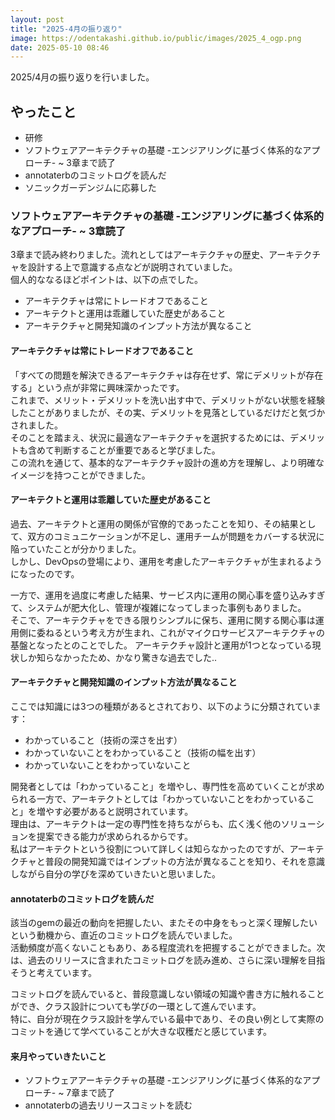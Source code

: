 ```yaml
---
layout: post
title: "2025-4月の振り返り"
image: https://odentakashi.github.io/public/images/2025_4_ogp.png
date: 2025-05-10 08:46
---
```

2025/4月の振り返りを行いました。

## やったこと
- 研修
- ソフトウェアアーキテクチャの基礎 -エンジアリングに基づく体系的なアプローチ- ~ 3章まで読了
- annotaterbのコミットログを読んだ
- ソニックガーデンジムに応募した

### ソフトウェアアーキテクチャの基礎 -エンジアリングに基づく体系的なアプローチ- ~ 3章読了
3章まで読み終わりました。流れとしてはアーキテクチャの歴史、アーキテクチャを設計する上で意識する点などが説明されていました。<br>
個人的ななるほどポイントは、以下の点でした。
- アーキテクチャは常にトレードオフであること
- アーキテクトと運用は乖離していた歴史があること
- アーキテクチャと開発知識のインプット方法が異なること

#### アーキテクチャは常にトレードオフであること
「すべての問題を解決できるアーキテクチャは存在せず、常にデメリットが存在する」という点が非常に興味深かったです。<br>
これまで、メリット・デメリットを洗い出す中で、デメリットがない状態を経験したことがありましたが、その実、デメリットを見落としているだけだと気づかされました。<br>
そのことを踏まえ、状況に最適なアーキテクチャを選択するためには、デメリットも含めて判断することが重要であると学びました。<br>
この流れを通じて、基本的なアーキテクチャ設計の進め方を理解し、より明確なイメージを持つことができました。

#### アーキテクトと運用は乖離していた歴史があること
過去、アーキテクトと運用の関係が官僚的であったことを知り、その結果として、双方のコミュニケーションが不足し、運用チームが問題をカバーする状況に陥っていたことが分かりました。<br>
しかし、DevOpsの登場により、運用を考慮したアーキテクチャが生まれるようになったのです。<br>

一方で、運用を過度に考慮した結果、サービス内に運用の関心事を盛り込みすぎて、システムが肥大化し、管理が複雑になってしまった事例もありました。<br>
そこで、アーキテクチャをできる限りシンプルに保ち、運用に関する関心事は運用側に委ねるという考え方が生まれ、これがマイクロサービスアーキテクチャの基盤となったとのことでした。
アーキテクチャ設計と運用が1つとなっている現状しか知らなかったため、かなり驚きな過去でした..

#### アーキテクチャと開発知識のインプット方法が異なること
ここでは知識には3つの種類があるとされており、以下のように分類されています：<br>
- わかっていること（技術の深さを出す）
- わかっていないことをわかっていること（技術の幅を出す）
- わかっていないことをわかっていないこと

開発者としては「わかっていること」を増やし、専門性を高めていくことが求められる一方で、アーキテクトとしては「わかっていないことをわかっていること」を増やす必要があると説明されています。<br>
理由は、アーキテクトは一定の専門性を持ちながらも、広く浅く他のソリューションを提案できる能力が求められるからです。<br>
私はアーキテクトという役割について詳しくは知らなかったのですが、アーキテクチャと普段の開発知識ではインプットの方法が異なることを知り、それを意識しながら自分の学びを深めていきたいと思いました。

#### annotaterbのコミットログを読んだ
該当のgemの最近の動向を把握したい、またその中身をもっと深く理解したいという動機から、直近のコミットログを読んでいました。<br>
活動頻度が高くないこともあり、ある程度流れを把握することができました。次は、過去のリリースに含まれたコミットログを読み進め、さらに深い理解を目指そうと考えています。

コミットログを読んでいると、普段意識しない領域の知識や書き方に触れることができ、クラス設計についても学びの一環として進んでいます。<br>
特に、自分が現在クラス設計を学んでいる最中であり、その良い例として実際のコミットを通じて学べていることが大きな収穫だと感じています。

#### 来月やっていきたいこと
- ソフトウェアアーキテクチャの基礎 -エンジアリングに基づく体系的なアプローチ- ~ 7章まで読了
- annotaterbの過去リリースコミットを読む
